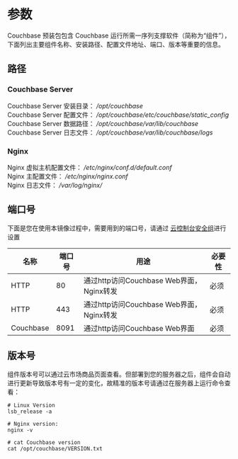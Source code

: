 # 参数

Couchbase 预装包包含 Couchbase 运行所需一序列支撑软件（简称为“组件”），下面列出主要组件名称、安装路径、配置文件地址、端口、版本等重要的信息。

## 路径

### Couchbase Server

Couchbase Server 安装目录： */opt/couchbase*  
Couchbase Server 配置文件： */opt/couchbase/etc/couchbase/static_config*  
Couchbase Server 数据路径： */opt/couchbase/var/lib/couchbase*  
Couchbase Server 日志文件： */opt/couchbase/var/lib/couchbase/logs*

### Nginx

Nginx 虚拟主机配置文件： */etc/nginx/conf.d/default.conf*  
Nginx 主配置文件： */etc/nginx/nginx.conf*  
Nginx 日志文件： */var/log/nginx/*


## 端口号

下面是您在使用本镜像过程中，需要用到的端口号，请通过 [云控制台安全组](https://support.websoft9.com/docs/faq/zh/tech-instance.html)进行设置

| 名称 | 端口号 | 用途 |  必要性 |
| --- | --- | --- | --- |
| HTTP | 80 | 通过http访问Couchbase Web界面，Nginx转发 | 必须 |
| HTTP | 443 | 通过http访问Couchbase Web界面，Nginx转发  | 必须 |
| Couchbase | 8091 | 通过http访问Couchbase Web界面 | 必须 |

## 版本号

组件版本号可以通过云市场商品页面查看。但部署到您的服务器之后，组件会自动进行更新导致版本号有一定的变化，故精准的版本号请通过在服务器上运行命令查看：

```shell
# Linux Version
lsb_release -a

# Nginx version:
nginx -v

# cat Couchbase version
cat /opt/couchbase/VERSION.txt
```
